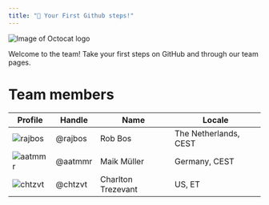 ```yaml
---
title: "🎉 Your First Github steps!"
---
```


![Image of Octocat logo](https://media2.giphy.com/media/du3J3cXyzhj75IOgvA/giphy.gif)

Welcome to the team! Take your first steps on GitHub and through our team pages.

# Team members

|Profile|Handle|Name|Locale|
|---|---|---|---|
|![rajbos]|@rajbos|Rob Bos|The Netherlands, CEST|
|![aatmmr]|@aatmmr|Maik Müller|Germany, CEST|
|![chtzvt]|@chtzvt|Charlton Trezevant|US, ET|



[rajbos]: https://avatars.githubusercontent.com/rajbos?s=80
[aatmmr]: https://avatars.githubusercontent.com/aatmmr?s=80
[chtzvt]: https://avatars.githubusercontent.com/chtzvt?s=80
